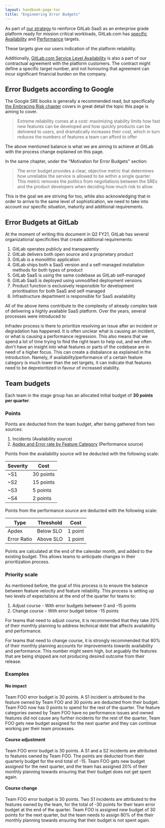 ```yaml
---
layout: handbook-page-toc
title: "Engineering Error Budgets"
---
```


As part of [our strategy][strategy] to reinforce GitLab SaaS as an enterprise grade platform ready for mission critical workloads, GitLab.com has [specific Availability][availability] and [Performance][performance] targets.

These targets give our users indication of the platform reliability.

Additionally, [GitLab.com Service Level Availability](SLA) is also a part of our contractual agreement with the platform customers. The contract might define a specific target number, and not honouring that agreement can incur significant financial burden on the company.

## Error Budgets according to Google

The Google SRE books is generally a recommended read, but specifically [the Embracing Risk chapter][embracing risk] covers in great detail the topic this page is aiming to cover.

> Extreme reliability comes at a cost: maximizing stability limits how fast new features can be developed and how quickly products can be delivered to users, and dramatically increases their cost, which in turn reduces the numbers of features a team can afford to offer

The above mentioned balance is what we are aiming to achieve at GitLab with the process change explained on this page.

In the same chapter, under the "Motivation for Error Budgets" section:

> The error budget provides a clear, objective metric that determines how unreliable the service is allowed to be within a single quarter. This metric removes the politics from negotiations between the SREs and the product developers when deciding how much risk to allow.

This is the goal we are striving for too, while also acknowledging that in order to arrive to the same level of sophistication, we need to take into account our specific situation, maturity and additional requirements.


## Error Budgets at GitLab

At the moment of writing this document in Q2 FY21, GitLab has several organizational specificities that create additional requirements:

1. GitLab operates publicly and transparently
1. GitLab delivers both open source and a proprietary product
1. GitLab is a monolithic application
1. GitLab ships both a SaaS version and a self-managed installation methods for both types of product
1. GitLab SaaS is using the same codebase as GitLab self-managed
1. GitLab SaaS is deployed using unmodified deployment versions
1. Product function is exclusively responsible for development prioritisation for both SaaS and self-managed
1. Infrastructure department is responsible for SaaS availability

All of the above items contribute to the complexity of already complex task of
delivering a highly available SaaS platform. Over the years, several processes were introduced to

Infradev process is there to prioritize resolving an issue after an incident or degradation has happened. It is often unclear what is causing an incident, or what is causing a performance regression. This also means that we spend a lot of time trying to find the right team to help out, and we often don't have an insight into what features or parts of the codebase are in need of a higher focus. This can create a disbalance as explained in the introduction. Namely, if availability/performance of a certain feature category is much lower than the set targets, it can indicate that features need to be depreioritized in favour of increased stability.

## Team budgets

Each team in the stage group has an allocated initial budget of **30 points per quarter**.

### Points

Points are deducted from the team budget, after being gathered from two sources:

1. Incidents (Availability source)
1. [Apdex and Error rate by Feature Category](https://dashboards.gitlab.net/d/general-error-budgets/general-feature-category-detail-error-budgets?orgId=1) (Performance source)

Points from the availability source will be deducted with the following scale:

| Severity | Cost     |
| -------- | -------- |
| ~S1      | 30 points|
| ~S2      | 15 points|
| ~S3      | 5 points |
| ~S4      | 2 points |

Points from the performance source are deducted with the following scale:

| Type | Threshold | Cost |
| ----------- | --------- | ------- |
| Apdex       | Below SLO | 1 point |
| Error Ratio | Above SLO | 1 point |

Points are calculated at the end of the calendar month, and added to the existing budget. This allows teams to anticipate changes in their prioritization process.

### Priority scale

As mentioned before, the goal of this process is to ensure the balance between feature velocity and feature reliability. This process is setting up two levels of expectations at the end of the quarter for teams to:

1. Adjust course - With error budgets between 0 and -15 points
1. Change course - With error budget below -15 points

For teams that need to adjust course, it is recommended that they take 20% of their monthly planning to address technical debt that affects availability and performance.

For teams that need to change course, it is strongly recommended that 80% of their monthly planning accounts for improvements towards availability and performance. This number might seem high, but arguably the features that are being shipped are not producing desired outcome from their release.

### Examples

#### No impact

Team FOO error budget is 30 points. A S1 incident is attributed to the feature owned by Team FOO and 30 points are deducted from their budget. Team FOO now has 0 points to spend for the rest of the quarter. The feature categories owned by Team FOO have no performance issues and owned features did not cause any further incidents for the rest of the quarter, Team FOO gets new budget assigned for the next quarter and they can continue working per their team processes.

#### Course adjustment

Team FOO error budget is 30 points. A S1 and a S2 incidents are attributed to features owned by Team FOO. The points are deducted from their quarterly budget for the end total of -15. Team FOO gets new budget assigned for the next quarter, and the team has assigned 20% of their monthly planning towards ensuring that their budget does not get spent again.

#### Course change

Team FOO error budget is 30 points. Two S1 incidents are attributed to the features owned by the team, for the total of -30 points for their team error budget at the end of the quarter. Team FOO is assigned new budget of 30 points for the next quarter, but the team needs to assign 80% of the their monthly planning towards ensuring that their budget is not spent again.

[strategy]: /direction/#3-year-strategy
[availability]: /handbook/engineering/infrastructure/performance-indicators/#gitlabcom-availability
[performance]: /handbook/engineering/infrastructure/performance-indicators/#gitlabcom-performance
[SLA]: /handbook/engineering/monitoring/#gitlabcom-service-level-availability
[embracing risk]: https://landing.google.com/sre/sre-book/chapters/embracing-risk/#id-na2u1S2SKi1
